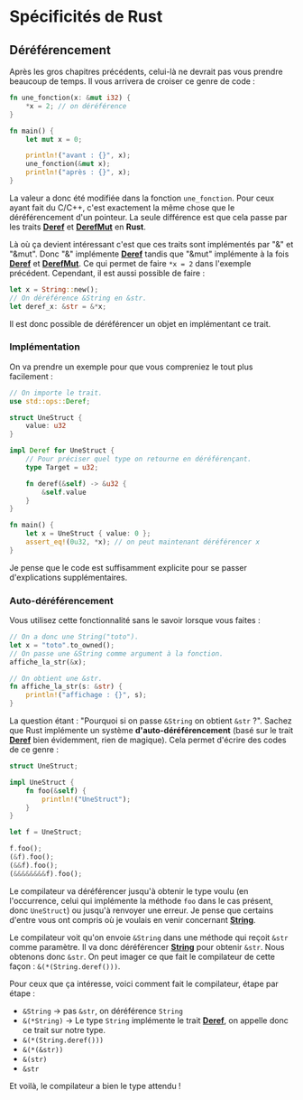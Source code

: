 # Spécificités de Rust

## Déréférencement

Après les gros chapitres précédents, celui-là ne devrait pas vous prendre beaucoup de temps. Il vous arrivera de croiser ce genre de code :

```Rust
fn une_fonction(x: &mut i32) {
    *x = 2; // on déréférence
}

fn main() {
    let mut x = 0;

    println!("avant : {}", x);
    une_fonction(&mut x);
    println!("après : {}", x);
}
```

La valeur a donc été modifiée dans la fonction `une_fonction`. Pour ceux ayant fait du C/C++, c'est exactement la même chose que le déréférencement d'un pointeur. La seule différence est que cela passe par les traits [__Deref__] et [__DerefMut__] en __Rust__.

Là où ça devient intéressant c'est que ces traits sont implémentés par "&" et "&mut". Donc "&" implémente [__Deref__] tandis que "&mut" implémente à la fois [__Deref__] et [__DerefMut__]. Ce qui permet de faire `*x = 2` dans l'exemple précédent. Cependant, il est aussi possible de faire :

```Rust
let x = String::new();
// On déréférence &String en &str.
let deref_x: &str = &*x;
```

Il est donc possible de déréférencer un objet en implémentant ce trait.

### Implémentation

On va prendre un exemple pour que vous compreniez le tout plus facilement :

```Rust
// On importe le trait.
use std::ops::Deref;

struct UneStruct {
    value: u32
}

impl Deref for UneStruct {
    // Pour préciser quel type on retourne en déréférençant.
    type Target = u32;

    fn deref(&self) -> &u32 {
        &self.value
    }
}

fn main() {
    let x = UneStruct { value: 0 };
    assert_eq!(0u32, *x); // on peut maintenant déréférencer x
}
```

Je pense que le code est suffisamment explicite pour se passer d'explications supplémentaires.

### Auto-déréférencement

Vous utilisez cette fonctionnalité sans le savoir lorsque vous faites :

```Rust
// On a donc une String("toto").
let x = "toto".to_owned();
// On passe une &String comme argument à la fonction.
affiche_la_str(&x);

// On obtient une &str.
fn affiche_la_str(s: &str) {
    println!("affichage : {}", s);
}
```

La question étant : "Pourquoi si on passe `&String` on obtient `&str` ?". Sachez que Rust implémente un système __d'auto-déréférencement__ (basé sur le trait [__Deref__] bien évidemment, rien de magique). Cela permet d'écrire des codes de ce genre :

```Rust
struct UneStruct;

impl UneStruct {
    fn foo(&self) {
        println!("UneStruct");
    }
}

let f = UneStruct;

f.foo();
(&f).foo();
(&&f).foo();
(&&&&&&&&f).foo();
```

Le compilateur va déréférencer jusqu'à obtenir le type voulu (en l'occurrence, celui qui implémente la méthode `foo` dans le cas présent, donc `UneStruct`) ou jusqu'à renvoyer une erreur. Je pense que certains d'entre vous ont compris où je voulais en venir concernant [__String__].

Le compilateur voit qu'on envoie `&String` dans une méthode qui reçoit `&str` comme paramètre. Il va donc déréférencer [__String__] pour obtenir `&str`. Nous obtenons donc `&str`. On peut imager ce que fait le compilateur de cette façon : `&(*(String.deref()))`.

Pour ceux que ça intéresse, voici comment fait le compilateur, étape par étape :

-   `&String` -> pas `&str`, on déréférence `String`
-   `&(*String)` -> Le type `String` implémente le trait [__Deref__], on appelle donc ce trait sur notre type.
-   `&(*(String.deref()))`
-   `&(*(&str))`
-   `&(str)`
-   `&str`

Et voilà, le compilateur a bien le type attendu !

[__Deref__]: https://doc.rust-lang.org/stable/std/ops/trait.Deref.html
[__DerefMut__]: https://doc.rust-lang.org/stable/std/ops/trait.DerefMut.html
[__String__]: https://doc.rust-lang.org/stable/std/string/struct.String.html
